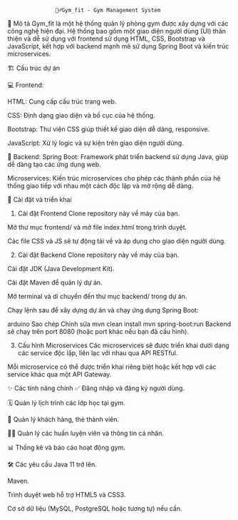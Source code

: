                    🏋️‍♂️Gym_fit - Gym Management System


📜 Mô tả
Gym_fit là một hệ thống quản lý phòng gym được xây dựng với các công nghệ hiện đại. Hệ thống bao gồm một giao diện người dùng (UI) thân thiện và dễ sử dụng với frontend sử dụng HTML, CSS, Bootstrap và JavaScript, kết hợp với backend mạnh mẽ sử dụng Spring Boot và kiến trúc microservices.

🏗️ Cấu trúc dự án

💻 Frontend:

HTML: Cung cấp cấu trúc trang web.

CSS: Định dạng giao diện và bố cục của hệ thống.

Bootstrap: Thư viện CSS giúp thiết kế giao diện dễ dàng, responsive.

JavaScript: Xử lý logic và sự kiện trên giao diện người dùng.

🔧 Backend:
Spring Boot: Framework phát triển backend sử dụng Java, giúp dễ dàng tạo các ứng dụng web.

Microservices: Kiến trúc microservices cho phép các thành phần của hệ thống giao tiếp với nhau một cách độc lập và mở rộng dễ dàng.

🔨 Cài đặt và triển khai
1. Cài đặt Frontend
Clone repository này về máy của bạn.

Mở thư mục frontend/ và mở file index.html trong trình duyệt.

Các file CSS và JS sẽ tự động tải về và áp dụng cho giao diện người dùng.

2. Cài đặt Backend
Clone repository này về máy của bạn.

Cài đặt JDK (Java Development Kit).

Cài đặt Maven để quản lý dự án.

Mở terminal và di chuyển đến thư mục backend/ trong dự án.

Chạy lệnh sau để xây dựng dự án và chạy ứng dụng Spring Boot:

arduino
Sao chép
Chỉnh sửa
mvn clean install
mvn spring-boot:run
Backend sẽ chạy trên port 8080 (hoặc port khác nếu bạn đã cấu hình).

3. Cấu hình Microservices
Các microservices sẽ được triển khai dưới dạng các service độc lập, liên lạc với nhau qua API RESTful.

Mỗi microservice có thể được triển khai riêng biệt hoặc kết hợp với các service khác qua một API Gateway.

✨ Các tính năng chính
✅ Đăng nhập và đăng ký người dùng.

🗓️ Quản lý lịch trình các lớp học tại gym.

🏅 Quản lý khách hàng, thẻ thành viên.

🧑‍🏫 Quản lý các huấn luyện viên và thông tin cá nhân.

📊 Thống kê và báo cáo hoạt động gym.

🛠️ Các yêu cầu
Java 11 trở lên.

Maven.

Trình duyệt web hỗ trợ HTML5 và CSS3.

Cơ sở dữ liệu (MySQL, PostgreSQL hoặc tương tự) nếu cần.
